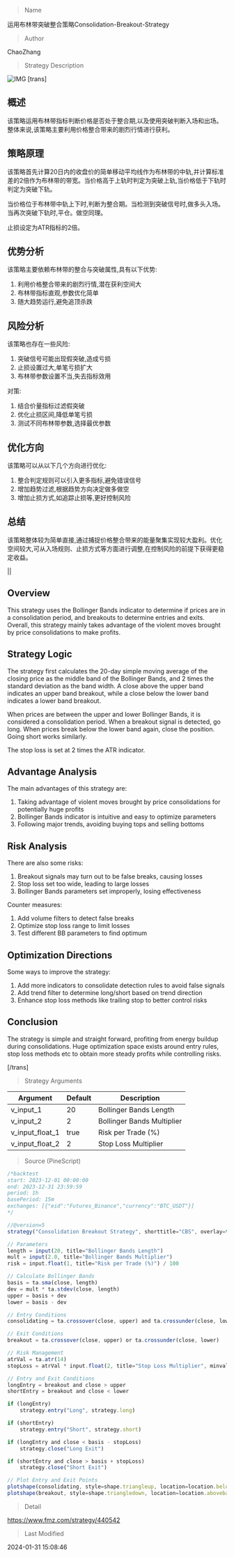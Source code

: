 
> Name

运用布林带突破整合策略Consolidation-Breakout-Strategy

> Author

ChaoZhang

> Strategy Description

![IMG](https://www.fmz.com/upload/asset/15edec9f1c0cf8da958.png)
[trans]

## 概述

该策略运用布林带指标判断价格是否处于整合期,以及使用突破判断入场和出场。整体来说,该策略主要利用价格整合带来的剧烈行情进行获利。

## 策略原理

该策略首先计算20日内的收盘价的简单移动平均线作为布林带的中轨,并计算标准差的2倍作为布林带的带宽。当价格高于上轨时判定为突破上轨,当价格低于下轨时判定为突破下轨。

当价格位于布林带中轨上下时,判断为整合期。当检测到突破信号时,做多头入场。当再次突破下轨时,平仓。做空同理。

止损设定为ATR指标的2倍。

## 优势分析

该策略主要依赖布林带的整合与突破属性,具有以下优势:

1. 利用价格整合带来的剧烈行情,潜在获利空间大
2. 布林带指标直观,参数优化简单
3. 随大趋势运行,避免追顶杀跌

## 风险分析

该策略也存在一些风险:

1. 突破信号可能出现假突破,造成亏损
2. 止损设置过大,单笔亏损扩大
3. 布林带参数设置不当,失去指标效用

对策:

1. 结合价量指标过滤假突破
2. 优化止损区间,降低单笔亏损
3. 测试不同布林带参数,选择最优参数

## 优化方向  

该策略可以从以下几个方向进行优化:

1. 整合判定规则可以引入更多指标,避免错误信号
2. 增加趋势过滤,根据趋势方向决定做多做空
3. 增加止损方式,如追踪止损等,更好控制风险

## 总结

该策略整体较为简单直接,通过捕捉价格整合带来的能量聚集实现较大盈利。优化空间较大,可从入场规则、止损方式等方面进行调整,在控制风险的前提下获得更稳定收益。

||

## Overview  

This strategy uses the Bollinger Bands indicator to determine if prices are in a consolidation period, and breakouts to determine entries and exits. Overall, this strategy mainly takes advantage of the violent moves brought by price consolidations to make profits.  

## Strategy Logic  

The strategy first calculates the 20-day simple moving average of the closing price as the middle band of the Bollinger Bands, and 2 times the standard deviation as the band width. A close above the upper band indicates an upper band breakout, while a close below the lower band indicates a lower band breakout.  

When prices are between the upper and lower Bollinger Bands, it is considered a consolidation period. When a breakout signal is detected, go long. When prices break below the lower band again, close the position. Going short works similarly.  

The stop loss is set at 2 times the ATR indicator.

## Advantage Analysis

The main advantages of this strategy are:

1. Taking advantage of violent moves brought by price consolidations for potentially huge profits  
2. Bollinger Bands indicator is intuitive and easy to optimize parameters
3. Following major trends, avoiding buying tops and selling bottoms

## Risk Analysis  

There are also some risks:

1. Breakout signals may turn out to be false breaks, causing losses
2. Stop loss set too wide, leading to large losses
3. Bollinger Bands parameters set improperly, losing effectiveness

Counter measures:

1. Add volume filters to detect false breaks 
2. Optimize stop loss range to limit losses  
3. Test different BB parameters to find optimum  

## Optimization Directions

Some ways to improve the strategy:

1. Add more indicators to consolidate detection rules to avoid false signals
2. Add trend filter to determine long/short based on trend direction 
3. Enhance stop loss methods like trailing stop to better control risks

## Conclusion  

The strategy is simple and straight forward, profiting from energy buildup during consolidations. Huge optimization space exists around entry rules, stop loss methods etc to obtain more steady profits while controlling risks.

[/trans]

> Strategy Arguments



|Argument|Default|Description|
|----|----|----|
|v_input_1|20|Bollinger Bands Length|
|v_input_2|2|Bollinger Bands Multiplier|
|v_input_float_1|true|Risk per Trade (%)|
|v_input_float_2|2|Stop Loss Multiplier|


> Source (PineScript)

``` javascript
/*backtest
start: 2023-12-01 00:00:00
end: 2023-12-31 23:59:59
period: 1h
basePeriod: 15m
exchanges: [{"eid":"Futures_Binance","currency":"BTC_USDT"}]
*/

//@version=5
strategy("Consolidation Breakout Strategy", shorttitle="CBS", overlay=true)

// Parameters
length = input(20, title="Bollinger Bands Length")
mult = input(2.0, title="Bollinger Bands Multiplier")
risk = input.float(1, title="Risk per Trade (%)") / 100

// Calculate Bollinger Bands
basis = ta.sma(close, length)
dev = mult * ta.stdev(close, length)
upper = basis + dev
lower = basis - dev

// Entry Conditions
consolidating = ta.crossover(close, upper) and ta.crossunder(close, lower)

// Exit Conditions
breakout = ta.crossover(close, upper) or ta.crossunder(close, lower)

// Risk Management
atrVal = ta.atr(14)
stopLoss = atrVal * input.float(2, title="Stop Loss Multiplier", minval=0.1, maxval=5)

// Entry and Exit Conditions
longEntry = breakout and close > upper
shortEntry = breakout and close < lower

if (longEntry)
    strategy.entry("Long", strategy.long)

if (shortEntry)
    strategy.entry("Short", strategy.short)

if (longEntry and close < basis - stopLoss)
    strategy.close("Long Exit")

if (shortEntry and close > basis + stopLoss)
    strategy.close("Short Exit")

// Plot Entry and Exit Points
plotshape(consolidating, style=shape.triangleup, location=location.belowbar, color=color.rgb(30, 255, 0), title="Entry Signal")
plotshape(breakout, style=shape.triangledown, location=location.abovebar, color=color.rgb(255, 0, 0), title="Exit Signal")


```

> Detail

https://www.fmz.com/strategy/440542

> Last Modified

2024-01-31 15:08:46
